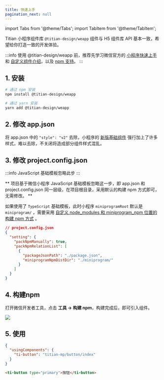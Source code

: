 ```yaml
---
title: 快速上手
pagination_next: null
---
```


import Tabs from '@theme/Tabs';
import TabItem from '@theme/TabItem';

Titian 小程序组件库 `@titian-design/weapp` 组件与 H5 组件库 API 基本一致，希望给你打造一致的开发体验。


:::info
使用 @titian-design/weapp 前，推荐先学习微信官方的 [小程序快速上手](https://developers.weixin.qq.com/miniprogram/dev/framework/quickstart/) 和 [自定义组件介绍](https://developers.weixin.qq.com/miniprogram/dev/framework/custom-component/)，以及 [npm 支持](https://developers.weixin.qq.com/miniprogram/dev/devtools/npm.html)。
:::

## 1. 安装

```bash showLineNumbers
# 通过 npm 安装
npm install @titian-design/weapp 

# 通过 yarn 安装
yarn add @titian-design/weapp 
```

## 2. 修改 app.json
将 app.json 中的 `"style": "v2"` 去除，小程序的 [新版基础组件](https://developers.weixin.qq.com/miniprogram/dev/reference/configuration/app.html#style) 强行加上了许多样式，难以去除，不关闭将造成部分组件样式混乱。

## 3. 修改 project.config.json
:::info
JavaScript 基础模板忽略此步
:::

** 项目基于微信小程序 JavaScript 基础模板忽略这一步，即 app.json 和 project.config.json 同一层级，在项目根目录，采用默认的构建 npm 方式即可，无需修改。 **

如果使用了 `TypeScript` 基础模板，此时小程序 `miniprogramRoot` 默认是 `miniprogram/` ，需要采用 [自定义 node_modules 和 miniprogram_npm 位置的构建 npm 方式](https://developers.weixin.qq.com/miniprogram/dev/devtools/npm.html#%E8%87%AA%E5%AE%9A%E4%B9%89-node-modules-%E5%92%8C-miniprogram-npm-%E4%BD%8D%E7%BD%AE%E7%9A%84%E6%9E%84%E5%BB%BA-npm-%E6%96%B9%E5%BC%8F) 。

```json showLineNumbers
// project.config.json
{
  "setting": {
    "packNpmManually": true,
    "packNpmRelationList": [
      {
        "packageJsonPath": "./package.json",
        "miniprogramNpmDistDir": "./miniprogram/"
      }
    ]
  }
}
```

## 4. 构建npm
打开微信开发者工具，点击 **工具 -> 构建 npm**，构建完成后，即可引入组件。

<img style={{width:200}} src="https://cdn2.weimob.com/saas/saas-fe-sirius-orion-node/production/157/goujiannpm.png" />

## 5. 使用

<Tabs>
  <TabItem value="json" label="index.json">

  ```json showLineNumbers
  {
    "usingComponents": {
      "ti-button": "titian-mp/button/index"
    }
  }
  ```
  </TabItem>
  <TabItem value="html" label="index.wxml">

  ```html showLineNumbers
  <ti-button type="primary">按钮</ti-button>
  ```
  </TabItem>
</Tabs>

